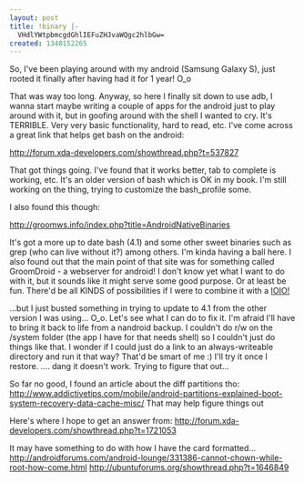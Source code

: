 ```yaml
---
layout: post
title: !binary |-
  VHdlYWtpbmcgdGhlIEFuZHJvaWQgc2hlbGw=
created: 1340152265
---
```

So, I've been playing around with my android (Samsung Galaxy S), just rooted it finally after having had it for 1 year! O_o

That was way too long. Anyway, so here I finally sit down to use adb, I wanna start maybe writing a couple of apps for the android just to play around with it, but in goofing around with the shell I wanted to cry. It's TERRIBLE. Very very basic functionality, hard to read, etc. I've come across a great link that helps get bash on the android:

http://forum.xda-developers.com/showthread.php?t=537827

That got things going. I've found that it works better, tab to complete is working, etc. It's an older version of bash which is OK in my book. I'm still working on the thing, trying to customize the bash_profile some. 

I also found this though:

http://groomws.info/index.php?title=AndroidNativeBinaries

It's got a more up to date bash (4.1) and some other sweet binaries such as grep (who can live without it?) among others. I'm kinda having a ball here. I also found out that the main point of that site was for something called GroomDroid - a webserver for android! I don't know yet what I want to do with it, but it sounds like it might serve some good purpose. Or at least be fun. There'd be all KINDS of possibilities if I were to combine it with a <a href="http://www.sparkfun.com/products/10748"> IOIO! </a> 

...but I just busted something in trying to update to 4.1 from the other version I was using... O_o. Let's see what I can do to fix it. I'm afraid I'll have to bring it back to life from a nandroid backup. I couldn't do r/w on the /system folder (the app I have for that needs shell) so I couldn't just do things like that. I wonder if I could just do a link to an always-writeable directory and run it that way? That'd be smart of me :) I'll try it once I restore. .... dang it doesn't work. Trying to figure that out...

So far no good, I found an article about the diff partitions tho: http://www.addictivetips.com/mobile/android-partitions-explained-boot-system-recovery-data-cache-misc/ That may help figure things out

Here's where I hope to get an answer from:
http://forum.xda-developers.com/showthread.php?t=1721053

It may have something to do with how I have the card formatted...
http://androidforums.com/android-lounge/331386-cannot-chown-while-root-how-come.html
http://ubuntuforums.org/showthread.php?t=1646849
